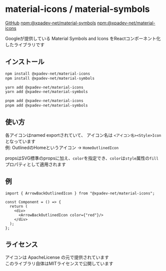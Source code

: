 # material-icons / material-symbols

[GitHub](https://github.com/xpadev-net/material-icons) [npm:@xpadev-net/material-symbols](https://www.npmjs.com/package/@xpadev-net/designsystem-icons) [npm:@xpadev-net/material-icons](https://www.npmjs.com/package/@xpadev-net/material-symbols)

Googleが提供している Material Symbols and Icons をReactコンポーネント化したライブラリです  

## インストール

```bash
npm install @xpadev-net/material-icons
npm install @xpadev-net/material-symbols
```
```bash
yarn add @xpadev-net/material-icons
yarn add @xpadev-net/material-symbols
```
```bash
pnpm add @xpadev-net/material-icons
pnpm add @xpadev-net/material-symbols
```

## 使い方
各アイコンはnamed exportされていて、 アイコン名は `<アイコン名><Style>Icon` となっています  
例: OutlinedのHomeというアイコン → `HomeOutlinedIcon`

propsはSVG標準のpropsに加え、`color`を指定でき、`color`は`style`属性の`fill`プロパティとして適用されます

## 例
```tsx
import { ArrowBackOutlinedIcon } from "@xpadev-net/material-icons";

const Component = () => {
  return (
    <div>
      <ArrowBackOutlinedIcon color={"red"}/>
    </div>
  );
};
```

## ライセンス
アイコンは ApacheLicense の元で提供されています  
このライブラリ自体はMITライセンスで公開しています  
